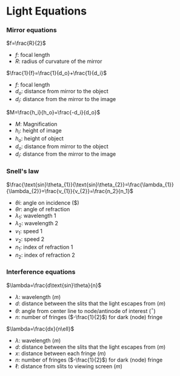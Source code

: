 # Light Equations

### Mirror equations
$f=\frac{R}{2}$
- $f$: focal length
- $R$: radius of curvature of the mirror

$\frac{1}{f}=\frac{1}{d_o}+\frac{1}{d_i}$
- $f$: focal length
- $d_o$: distance from mirror to the object
- $d_i$: distance from the mirror to the image

$M=\frac{h_i}{h_o}=\frac{-d_i}{d_o}$
- $M$: Magnification
- $h_i$: height of image
- $h_o$: height of object
- $d_o$: distance from mirror to the object
- $d_i$: distance from the mirror to the image


### Snell's law
$\frac{\text{sin}\theta_{1}}{\text{sin}\theta_{2}}=\frac{\lambda_{1}}{\lambda_{2}}=\frac{v_{1}}{v_{2}}=\frac{n_2}{n_1}$
- $\theta i$: angle on incidence ($)
- $\theta r$: angle of refraction
- $\lambda_1$: wavelength 1
- $\lambda_2$: wavelength 2
- $v_1$: speed 1
- $v_2$: speed 2
- $n_1$: index of refraction 1 
- $n_2$: index of refraction 2


### Interference equations
$\lambda=\frac{d\text{sin}\theta}{n}$
- $\lambda$: wavelength ($m$)
- $d$: distance between the slits that the light escapes from ($m$)
- $\theta$: angle from center line to node/antinode of interest ($^{\circ}$)
- $n$: number of fringes ($-\frac{1}{2}$) for dark (node) fringe


$\lambda=\frac{dx}{n\ell}$
- $\lambda$: wavelength ($m$)
- $d$: distance between the slits that the light escapes from ($m$)
- $x$: distance between each fringe ($m$)
- $n$: number of fringes ($-\frac{1}{2}$) for dark (node) fringe
- $\ell$: distance from slits to viewing screen ($m$)